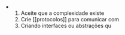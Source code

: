 - 1. Aceite que a complexidade existe
  2. Crie [[protocolos]] para comunicar com 
  3. Criando interfaces ou abstrações qu